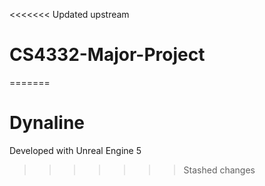 <<<<<<< Updated upstream
# CS4332-Major-Project
=======
# Dynaline

Developed with Unreal Engine 5
>>>>>>> Stashed changes
